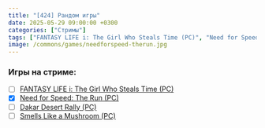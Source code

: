 ```yaml
---
title: "[424] Рандом игры"
date: 2025-05-29 09:00:00 +0300
categories: ["Стримы"]
tags: ["FANTASY LIFE i: The Girl Who Steals Time (PC)", "Need for Speed: The Run (PC)", "Dakar Desert Rally (PC)" "Smells Like a Mushroom (PC)", "Игра пройдена"]
image: /commons/games/needforspeed-therun.jpg
---
```


### Игры на стриме:
+ [ ] [FANTASY LIFE i: The Girl Who Steals Time (PC)](/tags/fantasy-life-i-the-girl-who-steals-time-pc)
+ [x] [Need for Speed: The Run (PC)](/tags/need-for-speed-the-run-pc)
+ [ ] [Dakar Desert Rally (PC)](/tags/dakar-desert-rally-pc)
+ [ ] [Smells Like a Mushroom (PC)](/tags/smells-like-a-mushroom-pc)
